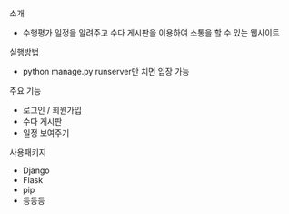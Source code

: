 소개
- 수행평가 일정을 알려주고 수다 게시판을 이용하여 소통을 할 수 있는 웹사이트

실행방법
- python manage.py runserver만 치면 입장 가능

주요 기능
- 로그인 / 회원가입
- 수다 게시판
- 일정 보여주기

사용패키지
- Django
-   Flask
-   pip
-   등등등